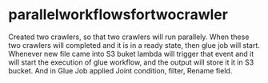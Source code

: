 # parallelworkflowsfortwocrawler
Created two crawlers, so that two crawlers will run parallely. When these two crawlers will completed and it is in a ready state, then glue job will start. Whenever new file came into S3 buket lambda will trigger that event and it will start the execution of glue workflow, and the output will store it it in S3 bucket. And in Glue Job applied Joint condition, filter, Rename field.
